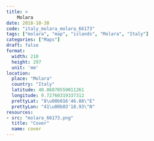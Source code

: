 ```yaml
---
title: > 
    Molara
date: 2018-10-30
code: "italy_molara_molara_66173"
tags: ["molara", "map", "islands", "Molara", "Italy"]
categories: ["Maps"]
draft: false
format:
  width: 210
  height: 297
  unit: 'mm'
location:
  place: "Molara"
  country: "Italy"
  latitude: 40.86870559011261
  longitude: 9.72760319337312
  prettyLat: "8\u00b016'46.88\"E"
  prettyLon: "41\u00b03'18.93\"N"
resources:
- src: "molara_66173.png"
  title: "Cover"
  name: cover
---
```

